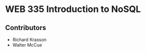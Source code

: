 <h1>WEB 335 Introduction to NoSQL</h1>
<h2>Contributors</h2>
<ul><li>Richard Krasson</li>
<li>Walter McCue</li></ul>
